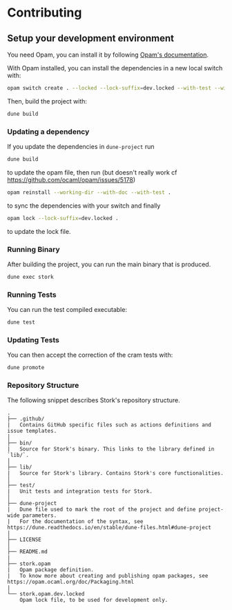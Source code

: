 # Contributing

## Setup your development environment

You need Opam, you can install it by following [Opam's documentation](https://opam.ocaml.org/doc/Install.html).

With Opam installed, you can install the dependencies in a new local switch with:

```bash
opam switch create . --locked --lock-suffix=dev.locked --with-test --with-doc
```

Then, build the project with:

```bash
dune build
```

### Updating a dependency

If you update the dependencies in `dune-project` run

```bash
dune build
```

to update the opam file, then run
(but doesn't really work cf https://github.com/ocaml/opam/issues/5178)

```bash
opam reinstall --working-dir --with-doc --with-test .
```

to sync the dependencies with your switch and finally

```bash
opam lock --lock-suffix=dev.locked .
```

to update the lock file.

### Running Binary

After building the project, you can run the main binary that is produced.

```bash
dune exec stork
```

### Running Tests

You can run the test compiled executable:

```bash
dune test
```

### Updating Tests

You can then accept the correction of the cram tests with:

```bash
dune promote
```

### Repository Structure

The following snippet describes Stork's repository structure.

```text
.
├── .github/
|   Contains GitHub specific files such as actions definitions and issue templates.
│
├── bin/
|   Source for Stork's binary. This links to the library defined in `lib/`.
│
├── lib/
|   Source for Stork's library. Contains Stork's core functionalities.
│
├── test/
|   Unit tests and integration tests for Stork.
│
├── dune-project
|   Dune file used to mark the root of the project and define project-wide parameters.
|   For the documentation of the syntax, see https://dune.readthedocs.io/en/stable/dune-files.html#dune-project
│
├── LICENSE
│
├── README.md
|
├── stork.opam
|   Opam package definition.
|   To know more about creating and publishing opam packages, see https://opam.ocaml.org/doc/Packaging.html
|
└── stork.opam.dev.locked
    Opam lock file, to be used for development only.
```
